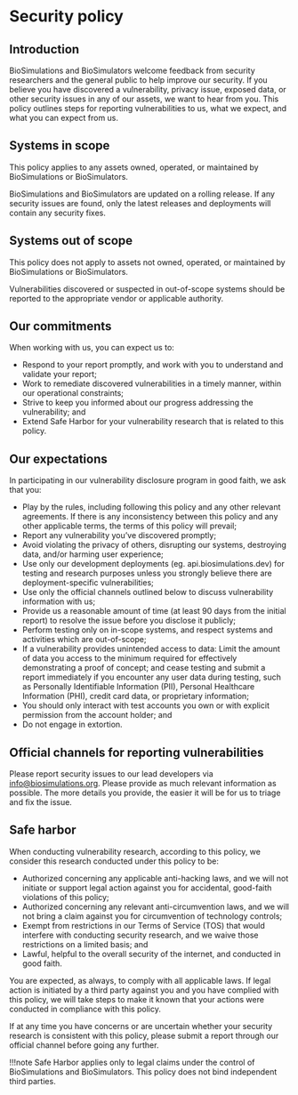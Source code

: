 # Security policy

## Introduction

BioSimulations and BioSimulators welcome feedback from security researchers and the general public to help improve our security. If you believe you have discovered a vulnerability, privacy issue, exposed data, or other security issues in any of our assets, we want to hear from you. This policy outlines steps for reporting vulnerabilities to us, what we expect, and what you can expect from us.

## Systems in scope

This policy applies to any assets owned, operated, or maintained by BioSimulations or BioSimulators.

BioSimulations and BioSimulators are updated on a rolling release. If any security issues are found, only the latest releases and deployments will contain any security fixes.

## Systems out of scope

This policy does not apply to assets not owned, operated, or maintained by BioSimulations or BioSimulators. 

Vulnerabilities discovered or suspected in out-of-scope systems should be reported to the appropriate vendor or applicable authority.

## Our commitments

When working with us, you can expect us to:

- Respond to your report promptly, and work with you to understand and validate your report;
- Work to remediate discovered vulnerabilities in a timely manner, within our operational constraints;
- Strive to keep you informed about our progress addressing the vulnerability; and
- Extend Safe Harbor for your vulnerability research that is related to this policy.

## Our expectations

In participating in our vulnerability disclosure program in good faith, we ask that you:

- Play by the rules, including following this policy and any other relevant agreements. If there is any inconsistency between this policy and any other applicable terms, the terms of this policy will prevail;
- Report any vulnerability you’ve discovered promptly;
- Avoid violating the privacy of others, disrupting our systems, destroying data, and/or harming user experience;
- Use only our development deployments (eg. api.biosimulations.dev) for testing and research purposes unless you strongly believe there are deployment-specific vulnerabilities;
- Use only the official channels outlined below to discuss vulnerability information with us;
- Provide us a reasonable amount of time (at least 90 days from the initial report) to resolve the issue before you disclose it publicly;
- Perform testing only on in-scope systems, and respect systems and activities which are out-of-scope;
- If a vulnerability provides unintended access to data: Limit the amount of data you access to the minimum required for effectively demonstrating a proof of concept; and cease testing and submit a report immediately if you encounter any user data during testing, such as Personally Identifiable Information (PII), Personal Healthcare Information (PHI), credit card data, or proprietary information;
- You should only interact with test accounts you own or with explicit permission from the account holder; and
- Do not engage in extortion.  

## Official channels for reporting vulnerabilities

Please report security issues to our lead developers via [info@biosimulations.org](mailto:info@biosimulations.org). Please provide as much relevant information as possible. The more details you provide, the easier it will be for us to triage and fix the issue.

## Safe harbor

When conducting vulnerability research, according to this policy, we consider this research conducted under this policy to be:

- Authorized concerning any applicable anti-hacking laws, and we will not initiate or support legal action against you for accidental, good-faith violations of this policy;
- Authorized concerning any relevant anti-circumvention laws, and we will not bring a claim against you for circumvention of technology controls;
- Exempt from restrictions in our Terms of Service (TOS) that would interfere with conducting security research, and we waive those restrictions on a limited basis; and
- Lawful, helpful to the overall security of the internet, and conducted in good faith.

You are expected, as always, to comply with all applicable laws. If legal action is initiated by a third party against you and you have complied with this policy, we will take steps to make it known that your actions were conducted in compliance with this policy.

If at any time you have concerns or are uncertain whether your security research is consistent with this policy, please submit a report through our official channel before going any further.

!!!note
    Safe Harbor applies only to legal claims under the control of BioSimulations and BioSimulators. This policy does not bind independent third parties.
